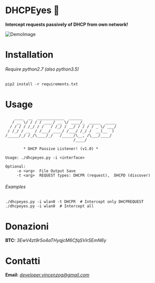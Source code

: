 # DHCPEyes :eyes:
**Intercept requests passively of DHCP from own network!**

<img 
src="https://raw.githubusercontent.com/vincenzogianfelice/DHCPEyes/master/media/demo.png"
alt="DemoImage"
/>

# Installation
###### Require python2.7 (also python3.5)

```
pip2 install -r requirements.txt
```

# Usage
```
    ____  __  ____________  ______
   / __ \/ / / / ____/ __ \/ ____/_  _____  _____
  / / / / /_/ / /   / /_/ / __/ / / / / _ \/ ___/
 / /_/ / __  / /___/ ____/ /___/ /_/ /  __(__  )
/_____/_/ /_/\____/_/   /_____/\__, /\___/____/
                              /____/

        * DHCP Passive Listener! (v1.0) *

Usage: ./dhcpeyes.py -i <interface>

Optional:
     -o <arg>  File Output Save
     -t <arg>  REQUEST types: DHCPR (request),  DHCPD (discover)
```
###### Examples
```
./dhcpeyes.py -i wlan0 -t DHCPR  # Intercept only DHCPREQUEST
./dhcpeyes.py -i wlan0  # Intercept all
```

# Donazioni

**BTC:** *3EwV4zt9r5o4aTHyqjcM6CfqSVirSEmN6y*

# Contatti

**Email:** *developer.vincenzog@gmail.com*
